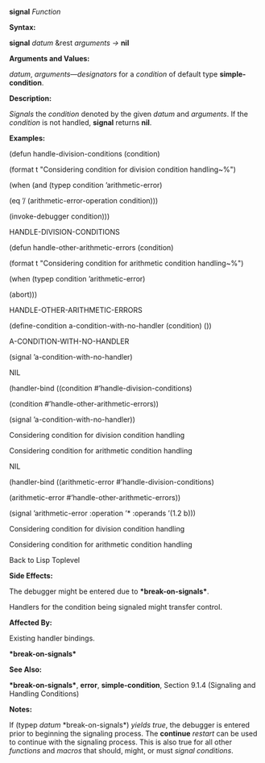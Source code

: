 **signal** *Function* 

**Syntax:** 

**signal** *datum* &rest *arguments →* **nil** 

**Arguments and Values:** 

*datum*, *arguments*—*designators* for a *condition* of default type **simple-condition**. 

**Description:** 

*Signals* the *condition* denoted by the given *datum* and *arguments*. If the *condition* is not handled, **signal** returns **nil**. 

**Examples:** 

(defun handle-division-conditions (condition) 

(format t "Considering condition for division condition handling~%") 

(when (and (typep condition ’arithmetic-error) 

(eq ’/ (arithmetic-error-operation condition))) 

(invoke-debugger condition))) 

HANDLE-DIVISION-CONDITIONS 

(defun handle-other-arithmetic-errors (condition) 

(format t "Considering condition for arithmetic condition handling~%") 

(when (typep condition ’arithmetic-error) 

(abort))) 

HANDLE-OTHER-ARITHMETIC-ERRORS 

(define-condition a-condition-with-no-handler (condition) ()) 

A-CONDITION-WITH-NO-HANDLER 

(signal ’a-condition-with-no-handler) 

NIL 

(handler-bind ((condition #’handle-division-conditions) 

(condition #’handle-other-arithmetic-errors)) 

(signal ’a-condition-with-no-handler)) 

Considering condition for division condition handling 

Considering condition for arithmetic condition handling 

NIL 

(handler-bind ((arithmetic-error #’handle-division-conditions) 

(arithmetic-error #’handle-other-arithmetic-errors)) 

(signal ’arithmetic-error :operation ’\* :operands ’(1.2 b))) 

Considering condition for division condition handling 

Considering condition for arithmetic condition handling 

Back to Lisp Toplevel 

**Side Effects:** 

The debugger might be entered due to **\*break-on-signals\***. 



 

 

Handlers for the condition being signaled might transfer control. 

**Affected By:** 

Existing handler bindings. 

**\*break-on-signals\*** 

**See Also:** 

**\*break-on-signals\***, **error**, **simple-condition**, Section 9.1.4 (Signaling and Handling Conditions) 

**Notes:** 

If (typep *datum* \*break-on-signals\*) *yields true*, the debugger is entered prior to beginning the signaling process. The **continue** *restart* can be used to continue with the signaling process. This is also true for all other *functions* and *macros* that should, might, or must *signal conditions*. 


